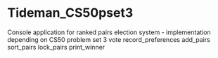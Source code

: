 # Tideman_CS50pset3
Console application for ranked pairs election system - implementation depending on CS50 problem set 3
vote
record_preferences
add_pairs
sort_pairs
lock_pairs
print_winner
